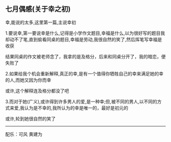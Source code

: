 ## 七月偶感(关于幸之初) ##

幸,能说的太多,这里第一篇,主说幸初

 

1.要说幸,第一要说幸是什么,记得是小学作文题目,幸福是什么,以为很好写的题目我却动不了笔,直到偷看同桌的题目,幸福是劳动,我很自然的笑了,然后挥笔写幸福是收获

 

结果同桌的作文被老师念了，我拿的是及格分，后来和同桌分开了，我的暗恋，便失败了

 

2.如果给我个机会重新解释,真正的幸,是有一个值得你牺牲自己的幸来满足她的幸的人,而她又因为你而幸

 

或许,这个解释连及格分都没了吧

 

3.而对于她(广义),或许得到许多男人的爱,是一种幸;但,被不同的男人,以不同的方式来爱,我认为是不幸的,我所认为的幸是唯一的，最好是初元的

 

或许,轮到她很自然的笑了

---
配乐：可风 黄建为